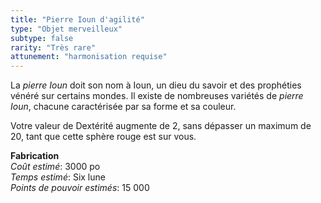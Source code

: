 ```yaml
---
title: "Pierre Ioun d'agilité"
type: "Objet merveilleux"
subtype: false
rarity: "Très rare"
attunement: "harmonisation requise"
---
```

La _pierre Ioun_ doit son nom à Ioun, un dieu du savoir et des prophéties vénéré sur certains mondes. Il existe de nombreuses variétés de _pierre Ioun_, chacune caractérisée par sa forme et sa couleur.

Votre valeur de Dextérité augmente de 2, sans dépasser un maximum de 20, tant que cette sphère rouge est sur vous.  

**Fabrication**  
*Coût estimé*: 3000 po    
*Temps estimé*: Six lune  
*Points de pouvoir estimés*: 15 000        
